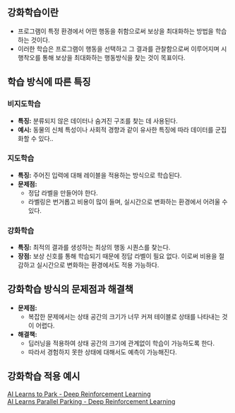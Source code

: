 ## 강화학습이란

- 프로그램이 특정 환경에서 어떤 행동을 취함으로써 보상을 최대화하는 방법을 학습하는 것이다. 
- 이러한 학습은 프로그램이 행동을 선택하고 그 결과를 관찰함으로써 이루어지며 시행착오를 통해 보상을 최대화하는 행동방식을 찾는 것이 목표이다.

## 학습 방식에 따른 특징

### 비지도학습
- **특징:** 분류되지 않은 데이터나 숨겨진 구조를 찾는 데 사용된다.
- **예시:** 동물의 신체 특성이나 사회적 경향과 같이 유사한 특징에 따라 데이터를 군집화할 수 있다..

### 지도학습
- **특징:** 주어진 입력에 대해 레이블을 적용하는 방식으로 학습된다.
- **문제점:**
  - 정답 라벨을 만들어야 한다.
  - 라벨링은 번거롭고 비용이 많이 들며, 실시간으로 변화하는 환경에서 어려울 수 있다.

### 강화학습
- **특징:** 최적의 결과를 생성하는 최상의 행동 시퀀스를 찾는다.
- **장점:** 보상 신호를 통해 학습되기 때문에 정답 라벨이 필요 없다. 이로써 비용을 절감하고 실시간으로 변화하는 환경에서도 적용 가능하다.

## 강화학습 방식의 문제점과 해결책

- **문제점:**
  - 복잡한 문제에서는 상태 공간의 크기가 너무 커져 테이블로 상태를 나타내는 것이 어렵다.
- **해결책:**
  - 딥러닝을 적용하여 상태 공간의 크기에 관계없이 학습이 가능하도록 한다.
  - 따라서 경험하지 못한 상태에 대해서도 예측이 가능해진다.

## 강화학습 적용 예시
[AI Learns to Park - Deep Reinforcement Learning](https://youtu.be/VMp6pq6_QjI?si=fKTz2nvY67-zLYeG) <br>
[AI Learns Parallel Parking - Deep Reinforcement Learning](https://youtu.be/MlFZjLkEIEw?si=PvT05yPy-A6ctv8-)

